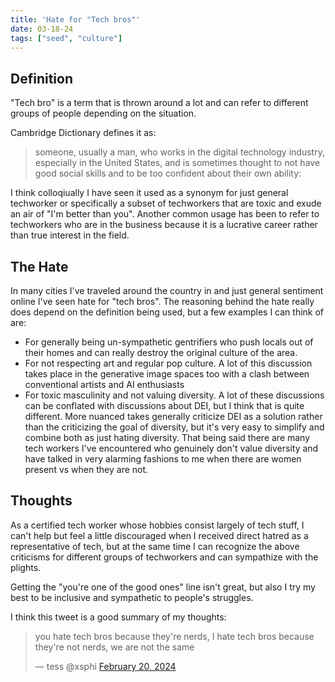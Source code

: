```yaml
---
title: 'Hate for "Tech bros"'
date: 03-18-24
tags: ["seed", "culture"]
---
```


## Definition

"Tech bro" is a term that is thrown around a lot and can refer to different
groups of people depending on the situation. 

Cambridge Dictionary defines it as:

>someone, usually a man, who works in the digital technology industry,
>especially in the United States, and is sometimes thought to not have good
>social skills and to be too confident about their own ability:

I think colloqiually I have seen it used as a synonym for just general
techworker or specifically a subset of techworkers that are toxic and exude an
air of "I'm better than you". Another common usage has been to refer to
techworkers who are in the business because it is a lucrative career rather than
true interest in the field. 

## The Hate

In many cities I've traveled around the country in and just general sentiment
online I've seen hate for "tech bros". The reasoning behind the hate really does
depend on the definition being used, but a few examples I can think of are:

- For generally being un-sympathetic gentrifiers who push locals out of their
  homes and can really destroy the original culture of the area. 
- For not respecting art and regular pop culture. A lot of this discussion takes
  place in the generative image spaces too with a clash between conventional
  artists and AI enthusiasts
- For toxic masculinity and not valuing diversity. A lot of these discussions
  can be conflated with discussions about DEI, but I think that is quite different.
  More nuanced takes generally criticize DEI as a solution rather than the
  criticizing the goal of diversity, but it's very easy to simplify and combine
  both as just hating diversity. That being said there are many tech workers
  I've encountered who genuinely don't value diversity and have talked in very
  alarming fashions to me when there are women present vs when they are not. 

## Thoughts

As a certified tech worker whose hobbies consist largely of tech stuff, I can't
help but feel a little discouraged when I received direct hatred as a
representative of tech, but at the same time I can recognize the above
criticisms for different groups of techworkers and can sympathize with the
plights. 

Getting the "you're one of the good ones" line isn't great, but also I try my
best to be inclusive and sympathetic to people's struggles.

I think this tweet is a good summary of my thoughts:

<blockquote class="twitter-tweet"><p lang="en" dir="ltr">you hate tech bros because they're nerds, I hate tech bros because they're not nerds, we are not the same</p>&mdash; tess @xsphi <a href="https://x.com/xsphi/status/1760172197212307712?s=20">February 20, 2024 </a></blockquote> <script async src="https://platform.twitter.com/widgets.js" charset="utf-8"></script>
